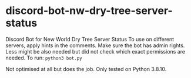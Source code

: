 # discord-bot-nw-dry-tree-server-status
Discord Bot for New World Dry Tree Server Status
To use on different servers, apply hints in the comments.
Make sure the bot has admin rights. Less might be also needed but did not check which exact permissions are needed.
To run:
```python3 bot.py```

Not optimised at all but does the job.
Only tested on Python 3.8.10.
